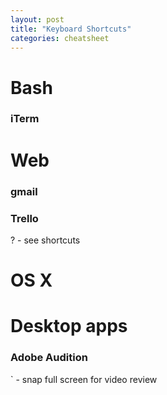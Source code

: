 ```yaml
---
layout: post
title: "Keyboard Shortcuts"
categories: cheatsheet
---
```


# Bash


### iTerm



# Web

### gmail

### Trello
? - see shortcuts

# OS X


# Desktop apps

### Adobe Audition
` - snap full screen for video review